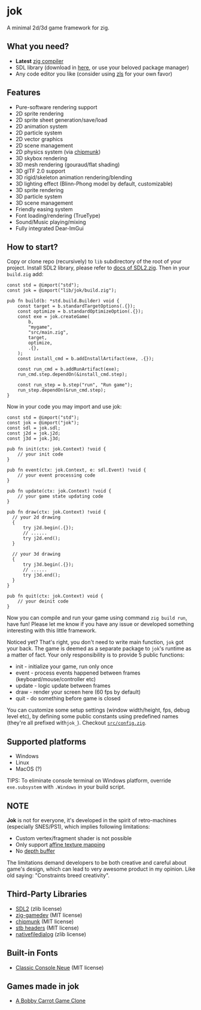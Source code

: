 # jok
A minimal 2d/3d game framework for zig.

## What you need?
* **Latest** [zig compiler](https://ziglang.org/download/)
* SDL library (download in [here](https://libsdl.org/), or use your beloved package manager)
* Any code editor you like (consider using [zls](https://github.com/zigtools/zls) for your own favor)

## Features
* Pure-software rendering support
* 2D sprite rendering
* 2D sprite sheet generation/save/load
* 2D animation system
* 2D particle system
* 2D vector graphics
* 2D scene management
* 2D physics system (via [chipmunk](https://chipmunk-physics.net/))
* 3D skybox rendering
* 3D mesh rendering (gouraud/flat shading)
* 3D glTF 2.0 support
* 3D rigid/skeleton animation rendering/blending
* 3D lighting effect (Blinn-Phong model by default, customizable)
* 3D sprite rendering
* 3D particle system
* 3D scene management
* Friendly easing system
* Font loading/rendering (TrueType)
* Sound/Music playing/mixing
* Fully integrated Dear-ImGui

## How to start?
Copy or clone repo (recursively) to `lib` subdirectory of the root of your project.
Install SDL2 library, please refer to [docs of SDL2.zig](https://github.com/MasterQ32/SDL.zig).
Then in your `build.zig` add:

```zig
const std = @import("std");
const jok = @import("lib/jok/build.zig");

pub fn build(b: *std.build.Builder) void {
    const target = b.standardTargetOptions(.{});
    const optimize = b.standardOptimizeOption(.{});
    const exe = jok.createGame(
        b,
        "mygame",
        "src/main.zig",
        target,
        optimize,
        .{},
    );
    const install_cmd = b.addInstallArtifact(exe, .{});

    const run_cmd = b.addRunArtifact(exe);
    run_cmd.step.dependOn(&install_cmd.step);

    const run_step = b.step("run", "Run game");
    run_step.dependOn(&run_cmd.step);
}
```

Now in your code you may import and use jok:

```zig
const std = @import("std");
const jok = @import("jok");
const sdl = jok.sdl;
const j2d = jok.j2d;
const j3d = jok.j3d;

pub fn init(ctx: jok.Context) !void {
    // your init code
}

pub fn event(ctx: jok.Context, e: sdl.Event) !void {
    // your event processing code
}

pub fn update(ctx: jok.Context) !void {
    // your game state updating code
}

pub fn draw(ctx: jok.Context) !void {
  // your 2d drawing
  {
      try j2d.begin(.{});
      // ......
      try j2d.end();
  }

  // your 3d drawing
  {
      try j3d.begin(.{});
      // ......
      try j3d.end();
  }
}

pub fn quit(ctx: jok.Context) void {
    // your deinit code
}
```

Now you can compile and run your game using command `zig build run`, have fun! Please let me know if you have any issue or developed something
interesting with this little framework.

Noticed yet? That's right, you don't need to write main function, `jok` got your back.
The game is deemed as a separate package to `jok`'s runtime as a matter of fact.  Your
only responsibility is to provide 5 public functions: 
* init - initialize your game, run only once
* event - process events happened between frames (keyboard/mouse/controller etc)
* update - logic update between frames
* draw - render your screen here (60 fps by default)
* quit - do something before game is closed

You can customize some setup settings (window width/height, fps, debug level etc), by 
defining some public constants using predefined names (they're all prefixed with`jok_`).
Checkout [`src/config.zig`](https://github.com/Jack-Ji/jok/blob/main/src/config.zig).

## Supported platforms
* Windows
* Linux
* MacOS (?)

TIPS: To eliminate console terminal on Windows platform, override `exe.subsystem` with `.Windows` in your build script.

## NOTE
**Jok** is not for everyone, it's developed in the spirit of retro-machines (especially SNES/PS1), which implies following limitations:
* Custom vertex/fragment shader is not possible
* Only support [affine texture mapping](https://en.wikipedia.org/wiki/Texture_mapping#Affine_texture_mapping)
* No [depth buffer](https://en.wikipedia.org/wiki/Z-buffering)

The limitations demand developers to be both creative and careful about game's design, which can lead to
very awesome product in my opinion. Like old saying: "Constraints breed creativity".

## Third-Party Libraries
* [SDL2](https://www.libsdl.org) (zlib license)
* [zig-gamedev](https://github.com/michal-z/zig-gamedev) (MIT license)
* [chipmunk](https://chipmunk-physics.net/) (MIT license)
* [stb headers](https://github.com/nothings/stb) (MIT license)
* [nativefiledialog](https://github.com/mlabbe/nativefiledialog) (zlib license)

## Built-in Fonts
* [Classic Console Neue](http://webdraft.hu/fonts/classic-console/) (MIT license)

## Games made in jok
* [A Bobby Carrot Game Clone](https://github.com/TheWaWaR/bobby-carrot)
